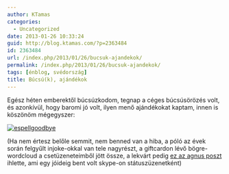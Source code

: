 ```yaml
---
author: KTamas
categories:
  - Uncategorized
date: 2013-01-26 10:33:24
guid: http://blog.ktamas.com/?p=2363484
id: 2363484
url: /index.php/2013/01/26/bucsuk-ajandekok/
permalink: /index.php/2013/01/26/bucsuk-ajandekok/
tags: [énblog, svédország]
title: Búcsú(k), ajándékok
---
```


Egész héten emberektől búcsúzkodom, tegnap a céges búcsúsörözés volt, és azonkívül, hogy baromi jó volt, ilyen menő ajándékokat kaptam, innen is köszönöm mégegyszer: 

[<img src="/wp-content/uploads/2013/01/espellgoodbye-1024x768.jpg" alt="espellgoodbye" width="640" height="480" class="aligncenter size-large wp-image-2363485" srcset="/wp-content/uploads/2013/01/espellgoodbye-1024x768.jpg 1024w, /wp-content/uploads/2013/01/espellgoodbye-300x225.jpg 300w, /wp-content/uploads/2013/01/espellgoodbye.jpg 1600w" sizes="(max-width: 640px) 100vw, 640px" />](/wp-content/uploads/2013/01/espellgoodbye.jpg)

(Ha nem értesz belőle semmit, nem benned van a hiba, a póló az évek során felgyűlt injoke-okkal van tele nagyrészt, a giftcardon lévő bögre-wordcloud a csetüzeneteimből jött össze, a lekvárt pedig [ez az agnus poszt](http://agnus.freeblog.hu/archives/2011/03/10/5823102/) ihlette, ami egy jóideig bent volt skype-on státuszüzenetként)
